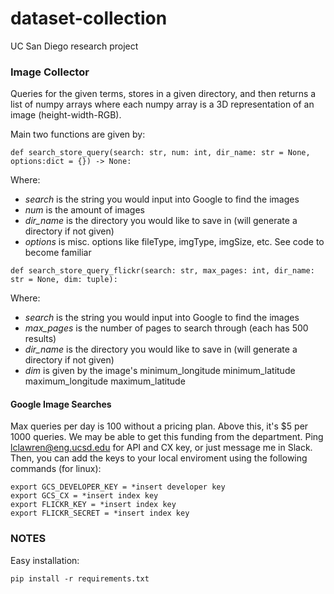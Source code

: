 # dataset-collection
UC San Diego research project

### Image Collector
Queries for the given terms, stores in a given directory, and then returns a list of numpy arrays where each numpy array is a 3D representation of an image (height-width-RGB). 

Main two functions are given by:

`def search_store_query(search: str, num: int, dir_name: str = None, options:dict = {}) -> None:`

Where:
- *search* is the string you would input into Google to find the images
- *num* is the amount of images
- *dir_name* is the directory you would like to save in (will generate a directory if not given)
- *options* is misc. options like fileType, imgType, imgSize, etc. See code to become familiar

`def search_store_query_flickr(search: str, max_pages: int, dir_name: str = None, dim: tuple):`

Where:
- *search* is the string you would input into Google to find the images
- *max_pages* is the number of pages to search through (each has 500 results)
- *dir_name* is the directory you would like to save in (will generate a directory if not given)
- *dim* is given by the image's minimum_longitude minimum_latitude maximum_longitude maximum_latitude

#### Google Image Searches
Max queries per day is 100 without a pricing plan. Above this, it's $5 per 1000 queries. We may be able to get this funding from the department.
Ping lclawren@eng.ucsd.edu for API and CX key, or just message me in Slack. Then, you can add the keys to your local enviroment using the following commands (for linux):

```
export GCS_DEVELOPER_KEY = *insert developer key
export GCS_CX = *insert index key
export FLICKR_KEY = *insert index key
export FLICKR_SECRET = *insert index key
```

### NOTES
Easy installation:

`pip install -r requirements.txt`

